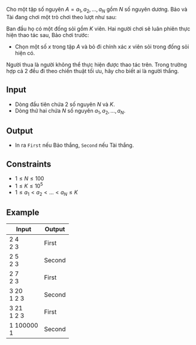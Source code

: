 Cho một tập số nguyên $A={a_1,a_2,...,a_N}$ gồm $N$ số nguyên dương. Bảo và Tài đang chơi một trò chơi theo lượt như sau:

Ban đầu họ có một đống sỏi gồm $K$ viên. Hai người chơi sẽ luân phiên thực hiện thao tác sau, Bảo chơi trước:

- Chọn một số $x$ trong tập $A$ và bỏ đi chính xác $x$ viên sỏi trong đống sỏi hiện có.

Người thua là người không thể thực hiện được thao tác trên. Trong trường hợp cả 2 đều đi theo chiến thuật tối ưu, hãy cho biết ai là người thắng.

## Input

- Dòng đầu tiên chứa 2 số nguyên $N$ và $K$.
- Dòng thứ hai chứa $N$ số nguyên $a_1,a_2,...,a_N$.

## Output

- In ra `First` nếu Bảo thắng, `Second` nếu Tài thắng.

## Constraints

- $1 ≤ N ≤ 100$
- $1 ≤ K ≤ 10^5$
- $1 ≤ a_1 < a_2 < ... < a_N ≤ K$

## Example 

| Input           | Output |
| --------------- | ------ |
| 2 4 <br> 2 3    | First  |
| 2 5 <br> 2 3    | Second |
| 2 7 <br> 2 3    | First  |
| 3 20 <br> 1 2 3 | Second |
| 3 21 <br> 1 2 3 | First  |
| 1 100000 <br> 1 | Second |